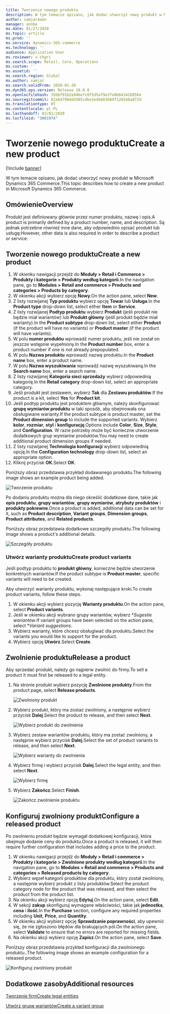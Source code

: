```yaml
---
title: Tworzenie nowego produktu
description: W tym temacie opisano, jak dodać utworzyć nowy produkt w Microsoft Dynamics 365 Commerce.
author: samjarawan
manager: annbe
ms.date: 01/27/2020
ms.topic: article
ms.prod: ''
ms.service: dynamics-365-commerce
ms.technology: ''
audience: Application User
ms.reviewer: v-chgri
ms.search.scope: Retail, Core, Operations
ms.custom: ''
ms.assetid: ''
ms.search.region: Global
ms.author: samjar
ms.search.validFrom: 2020-01-20
ms.dyn365.ops.version: Release 10.0.8
ms.openlocfilehash: 356bf91b2a946e7c0f5d5af9e2fe0b64342b856e
ms.sourcegitcommit: 81a647904dd305c4be2e4b683689f128548a872d
ms.translationtype: HT
ms.contentlocale: pl-PL
ms.lasthandoff: 02/01/2020
ms.locfileid: "3001974"
---
```

# <a name="create-a-new-product"></a><span data-ttu-id="209c5-103">Tworzenie nowego produktu</span><span class="sxs-lookup"><span data-stu-id="209c5-103">Create a new product</span></span>


[!include [banner](includes/banner.md)]

<span data-ttu-id="209c5-104">W tym temacie opisano, jak dodać utworzyć nowy produkt w Microsoft Dynamics 365 Commerce.</span><span class="sxs-lookup"><span data-stu-id="209c5-104">This topic describes how to create a new product in Microsoft Dynamics 365 Commerce.</span></span>

## <a name="overview"></a><span data-ttu-id="209c5-105">Omówienie</span><span class="sxs-lookup"><span data-stu-id="209c5-105">Overview</span></span>

<span data-ttu-id="209c5-106">Produkt jest definiowany głównie przez numer produktu, nazwę i opis.</span><span class="sxs-lookup"><span data-stu-id="209c5-106">A product is primarily defined by a product number, name, and description.</span></span> <span data-ttu-id="209c5-107">Są jednak potrzebne również inne dane, aby odpowiednio opisać produkt lub usługę:</span><span class="sxs-lookup"><span data-stu-id="209c5-107">However, other data is also required in order to describe a product or service:</span></span>

## <a name="create-a-new-product"></a><span data-ttu-id="209c5-108">Tworzenie nowego produktu</span><span class="sxs-lookup"><span data-stu-id="209c5-108">Create a new product</span></span>

1. <span data-ttu-id="209c5-109">W okienku nawigacji przejdź do **Moduły \> Retail i Commerce \> Produkty i kategorie \> Produkty według kategorii**.</span><span class="sxs-lookup"><span data-stu-id="209c5-109">In the navigation pane, go to **Modules \> Retail and commerce \> Products and categories \> Products by category**.</span></span>
1. <span data-ttu-id="209c5-110">W okienku akcji wybierz opcję **Nowy**.</span><span class="sxs-lookup"><span data-stu-id="209c5-110">On the action pane, select **New**.</span></span>
1. <span data-ttu-id="209c5-111">Z listy rozwijanej **Typ produktu** wybierz opcję **Towar** lub **Usługa**.</span><span class="sxs-lookup"><span data-stu-id="209c5-111">In the **Product type** drop-down list, select either **Item** or **Service**.</span></span>
1. <span data-ttu-id="209c5-112">Z listy rozwijanej **Podtyp produktu** wybierz **Produkt** (jeśli produkt nie będzie miał wariantów) lub **Produkt główny** (jeśli produkt będzie miał warianty).</span><span class="sxs-lookup"><span data-stu-id="209c5-112">In the **Product subtype** drop-down list, select either **Product** (if the product will have no variants) or **Product master** (if the product will have variants).</span></span>
1. <span data-ttu-id="209c5-113">W polu **numer produktu** wprowadź numer produktu, jeśli nie został on jeszcze wstępnie wypełniony.</span><span class="sxs-lookup"><span data-stu-id="209c5-113">In the **Product number** box, enter a product number if one is not already prepopulated.</span></span>
1. <span data-ttu-id="209c5-114">W polu **Nazwa produktu** wprowadź nazwę produktu.</span><span class="sxs-lookup"><span data-stu-id="209c5-114">In the **Product name** box, enter a product name.</span></span>
1. <span data-ttu-id="209c5-115">W polu **Nazwa wyszukiwania** wprowadź nazwę wyszukiwaną.</span><span class="sxs-lookup"><span data-stu-id="209c5-115">In the **Search name** box, enter a search name.</span></span>
1. <span data-ttu-id="209c5-116">Z listy rozwijanej **Kategoria sieci sprzedaży** wybierz odpowiednią kategorię.</span><span class="sxs-lookup"><span data-stu-id="209c5-116">In the **Retail category** drop-down list, select an appropriate category.</span></span>
1. <span data-ttu-id="209c5-117">Jeśli produkt jest zestawem, wybierz **Tak** dla **Zestawu produktów**.</span><span class="sxs-lookup"><span data-stu-id="209c5-117">If the product is a kit, select **Yes** for **Product kit**.</span></span>
1. <span data-ttu-id="209c5-118">Jeśli podtyp produktu jest produktem głównym, należy skonfigurować **grupę wymiarów produktu** w taki sposób, aby obejmowała ona obsługiwane warianty.</span><span class="sxs-lookup"><span data-stu-id="209c5-118">If the product subtype is product master, set the **Product dimension group** to include the supported variants.</span></span> <span data-ttu-id="209c5-119">Wybierz **kolor**, **rozmiar**, **styl** i **konfigurację**.</span><span class="sxs-lookup"><span data-stu-id="209c5-119">Options include **Color**, **Size**, **Style**, and **Configuration**.</span></span> <span data-ttu-id="209c5-120">W razie potrzeby może być konieczne utworzenie dodatkowych grup wymiarów produktów.</span><span class="sxs-lookup"><span data-stu-id="209c5-120">You may need to create additional product dimension groups if needed.</span></span>
1. <span data-ttu-id="209c5-121">Z listy rozwijanej **Technologia konfiguracji** wybierz odpowiednią opcję.</span><span class="sxs-lookup"><span data-stu-id="209c5-121">In the **Configuration technology** drop-down list, select an appropriate option.</span></span>
1. <span data-ttu-id="209c5-122">Kliknij przycisk **OK**.</span><span class="sxs-lookup"><span data-stu-id="209c5-122">Select **OK**.</span></span>

<span data-ttu-id="209c5-123">Poniższy obraz przedstawia przykład dodawanego produktu.</span><span class="sxs-lookup"><span data-stu-id="209c5-123">The following image shows an example product being added.</span></span>

![Tworzenie produktu](media/create-new-product.png)

<span data-ttu-id="209c5-125">Po dodaniu produktu można dla niego określić dodatkowe dane, takie jak **opis produktu**, **grupy wariantów**, **grupy wymiarów**, **atrybuty produktów** i **produkty pokrewne**.</span><span class="sxs-lookup"><span data-stu-id="209c5-125">Once a product is added, additional data can be set for it, such as **Product description**, **Variant groups**, **Dimension groups**, **Product attributes**, and **Related products**.</span></span>

<span data-ttu-id="209c5-126">Poniższy obraz przedstawia dodatkowe szczegóły produktu.</span><span class="sxs-lookup"><span data-stu-id="209c5-126">The following image shows a product's additional details.</span></span>

![Szczegóły produktu](media/create-new-product-2.png)

### <a name="create-product-variants"></a><span data-ttu-id="209c5-128">Utwórz warianty produktu</span><span class="sxs-lookup"><span data-stu-id="209c5-128">Create product variants</span></span>

<span data-ttu-id="209c5-129">Jeśli podtyp produktu to **produkt główny**, konieczne będzie utworzenie konkretnych wariantów.</span><span class="sxs-lookup"><span data-stu-id="209c5-129">If the product subtype is **Product master**, specific variants will need to be created.</span></span> 

<span data-ttu-id="209c5-130">Aby utworzyć warianty produktu, wykonaj następujące kroki.</span><span class="sxs-lookup"><span data-stu-id="209c5-130">To create product variants, follow these steps.</span></span>

1. <span data-ttu-id="209c5-131">W okienku akcji wybierz pozycję **Warianty produktu**.</span><span class="sxs-lookup"><span data-stu-id="209c5-131">On the action pane, select **Product variants**.</span></span>
1. <span data-ttu-id="209c5-132">Jeśli w okienku akcji wybrano grupy wariantów, wybierz \**Sugestie wariantów*.</span><span class="sxs-lookup"><span data-stu-id="209c5-132">If variant groups have been selected on the action pane, select \**Variant suggestions*.</span></span>
1. <span data-ttu-id="209c5-133">Wybierz warianty, które chcesz obsługiwać dla produktu.</span><span class="sxs-lookup"><span data-stu-id="209c5-133">Select the variants you would like to support for the product.</span></span>
1. <span data-ttu-id="209c5-134">Wybierz opcję **Utwórz**.</span><span class="sxs-lookup"><span data-stu-id="209c5-134">Select **Create**.</span></span>

## <a name="release-a-product"></a><span data-ttu-id="209c5-135">Zwolnienie produktu</span><span class="sxs-lookup"><span data-stu-id="209c5-135">Release a product</span></span>

<span data-ttu-id="209c5-136">Aby sprzedać produkt, należy go najpierw zwolnić do firmy.</span><span class="sxs-lookup"><span data-stu-id="209c5-136">To sell a product it must first be released to a legal entity.</span></span>

1. <span data-ttu-id="209c5-137">Na stronie produkt wybierz pozycję **Zwolnione produkty**.</span><span class="sxs-lookup"><span data-stu-id="209c5-137">From the product page, select **Release products**.</span></span>

    ![Zwolniony produkt](media/create-new-product-3.png)

1. <span data-ttu-id="209c5-139">Wybierz produkt, który ma zostać zwolniony, a następnie wybierz przycisk **Dalej**.</span><span class="sxs-lookup"><span data-stu-id="209c5-139">Select the product to release, and then select **Next**.</span></span>

    ![Wybierz produkt do zwolnienia](media/create-new-product-4.png)

1. <span data-ttu-id="209c5-141">Wybierz zestaw wariantów produktu, który ma zostać zwolniony, a następnie wybierz przycisk **Dalej**.</span><span class="sxs-lookup"><span data-stu-id="209c5-141">Select the set of product variants to release, and then select **Next**.</span></span>

    ![Wybierz warianty do zwolnienia](media/create-new-product-5.png)

1. <span data-ttu-id="209c5-143">Wybierz firmę i wybierz przycisk **Dalej**.</span><span class="sxs-lookup"><span data-stu-id="209c5-143">Select the legal entity, and then select **Next**.</span></span>

    ![Wybierz firmę](media/create-new-product-6.png)

1. <span data-ttu-id="209c5-145">Wybierz **Zakończ**.</span><span class="sxs-lookup"><span data-stu-id="209c5-145">Select **Finish**.</span></span>

    ![Zakończ zwolnienie produktu](media/create-new-product-7.png)

## <a name="configure-a-released-product"></a><span data-ttu-id="209c5-147">Konfiguruj zwolniony produkt</span><span class="sxs-lookup"><span data-stu-id="209c5-147">Configure a released product</span></span>

<span data-ttu-id="209c5-148">Po zwolnieniu produkt będzie wymagał dodatkowej konfiguracji, która obejmuje dodanie ceny do produktu.</span><span class="sxs-lookup"><span data-stu-id="209c5-148">Once a product is released, it will then require further configuration that includes adding a price to the product.</span></span>

1. <span data-ttu-id="209c5-149">W okienku nawigacji przejdź do **Moduły \> Retail i commerce \> Produkty i kategorie \> Zwolnione produkty według kategorii**.</span><span class="sxs-lookup"><span data-stu-id="209c5-149">In the navigation pane, go to **Modules \> Retail and commerce \> Products and categories \> Released products by category**.</span></span>
1. <span data-ttu-id="209c5-150">Wybierz węzeł kategorii produktów dla produktu, który został zwolniony, a następnie wybierz produkt z listy produktów.</span><span class="sxs-lookup"><span data-stu-id="209c5-150">Select the product category node for the product that was released, and then select the product from the product list.</span></span>
1. <span data-ttu-id="209c5-151">Na okienku akcji wybierz opcję **Edytuj**.</span><span class="sxs-lookup"><span data-stu-id="209c5-151">On the action pane, select **Edit**.</span></span>
1. <span data-ttu-id="209c5-152">W sekcji **zakup** skonfiguruj wymagane właściwości, takie jak **jednostka**, **cena** i **ilość**.</span><span class="sxs-lookup"><span data-stu-id="209c5-152">In the **Purchase** section, configure any required properties including **Unit**, **Price**,  and **Quantity**.</span></span>
1. <span data-ttu-id="209c5-153">W okienku akcji wybierz opcję **Sprawdzanie poprawności**, aby upewnić się, że nie zgłoszono błędów dla brakujących pól.</span><span class="sxs-lookup"><span data-stu-id="209c5-153">On the action pane, select **Validate** to ensure that no errors are reported for missing fields.</span></span>
1. <span data-ttu-id="209c5-154">Na okienku akcji wybierz opcję **Zapisz**.</span><span class="sxs-lookup"><span data-stu-id="209c5-154">On the action pane, select **Save**.</span></span>

<span data-ttu-id="209c5-155">Poniższy obraz przedstawia przykład konfiguracji dla zwolnionego produktu..</span><span class="sxs-lookup"><span data-stu-id="209c5-155">The following image shows an example configuration for a released product.</span></span>

![Konfiguruj zwolniony produkt](media/create-new-product-8.png)

## <a name="additional-resources"></a><span data-ttu-id="209c5-157">Dodatkowe zasoby</span><span class="sxs-lookup"><span data-stu-id="209c5-157">Additional resources</span></span>

[<span data-ttu-id="209c5-158">Tworzenie firm</span><span class="sxs-lookup"><span data-stu-id="209c5-158">Create legal entities</span></span>](channels-legal-entities.md)

[<span data-ttu-id="209c5-159">Utwórz grupę wariantów</span><span class="sxs-lookup"><span data-stu-id="209c5-159">Create a variant group</span></span>](create-variant-group.md) 
